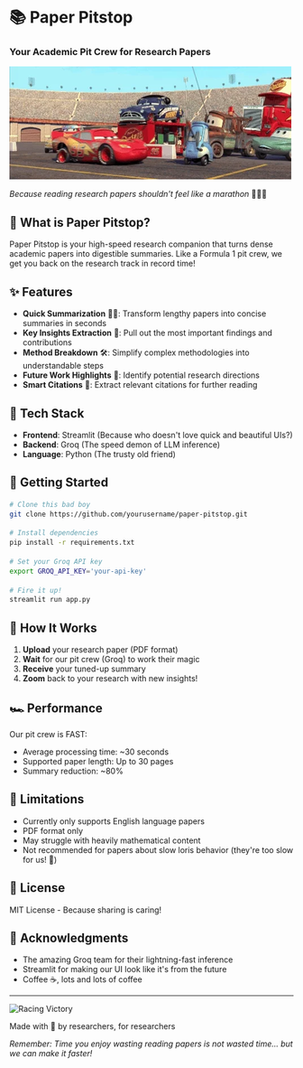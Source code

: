 # 📚 Paper Pitstop 
### Your Academic Pit Crew for Research Papers

![Research papers zooming through a pit stop](./app/pitstop.gif)

*Because reading research papers shouldn't feel like a marathon* 🏃‍♂️💨

## 🎯 What is Paper Pitstop?

Paper Pitstop is your high-speed research companion that turns dense academic papers into digestible summaries. Like a Formula 1 pit crew, we get you back on the research track in record time! 

<!-- <img src="/api/placeholder/400/200" alt="Brain receiving a quick tune-up" /> -->

## ✨ Features

- **Quick Summarization** 🏃‍♂️: Transform lengthy papers into concise summaries in seconds
- **Key Insights Extraction** 🔑: Pull out the most important findings and contributions
- **Method Breakdown** 🛠: Simplify complex methodologies into understandable steps
- **Future Work Highlights** 🔮: Identify potential research directions
- **Smart Citations** 📝: Extract relevant citations for further reading

## 🚀 Tech Stack

- **Frontend**: Streamlit (Because who doesn't love quick and beautiful UIs?)
- **Backend**: Groq (The speed demon of LLM inference)
- **Language**: Python (The trusty old friend)

## 🏁 Getting Started

```bash
# Clone this bad boy
git clone https://github.com/yourusername/paper-pitstop.git

# Install dependencies
pip install -r requirements.txt

# Set your Groq API key
export GROQ_API_KEY='your-api-key'

# Fire it up!
streamlit run app.py
```

## 💫 How It Works

1. **Upload** your research paper (PDF format)
2. **Wait** for our pit crew (Groq) to work their magic
3. **Receive** your tuned-up summary
4. **Zoom** back to your research with new insights!

<!-- <img src="/api/placeholder/500/250" alt="Paper transformation process" /> -->

## 🏎️ Performance

Our pit crew is FAST:
- Average processing time: ~30 seconds
- Supported paper length: Up to 30 pages
- Summary reduction: ~80%

## 🛑 Limitations

- Currently only supports English language papers
- PDF format only
- May struggle with heavily mathematical content
- Not recommended for papers about slow loris behavior (they're too slow for us! 🦥)

<!-- ## 🤝 Contributing

Got some speed boosters to add to our pit crew? We'd love your help! Check out our [contributing guidelines](CONTRIBUTING.md). -->

## 📝 License

MIT License - Because sharing is caring! 

## 🙏 Acknowledgments

- The amazing Groq team for their lightning-fast inference
- Streamlit for making our UI look like it's from the future
- Coffee ☕, lots and lots of coffee

---

![Racing Victory](./app/f1.gif)

Made with 💜 by researchers, for researchers

*Remember: Time you enjoy wasting reading papers is not wasted time... but we can make it faster!*
